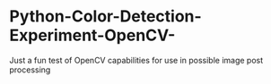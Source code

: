 # Python-Color-Detection-Experiment-OpenCV-
Just a fun test of OpenCV capabilities for use in possible image post processing
